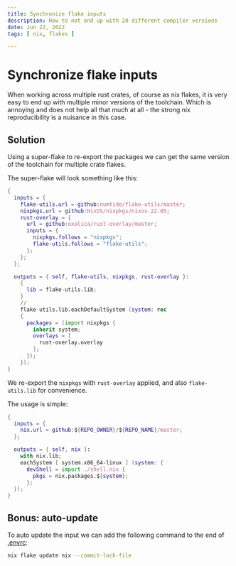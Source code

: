 ```yaml
---
title: Synchronize flake inputs
description: How to not end up with 20 different compiler versions
date: Jun 22, 2022
tags: [ nix, flakes ]

---
```


# Synchronize flake inputs

When working across multiple rust crates, of course as nix flakes, 
it is very easy to end up with multiple minor versions of the toolchain.
Which is annoying and does not help all that much at all - 
the strong nix reproducibility is a nuisance in this case.

## Solution

Using a super-flake to re-export the packages we can get the same version
of the toolchain for multiple crate flakes.

The super-flake will look something like this:

```nix
{
  inputs = {
    flake-utils.url = github:numtide/flake-utils/master;
    nixpkgs.url = github:NixOS/nixpkgs/nixos-22.05;
    rust-overlay = {
      url = github:oxalica/rust-overlay/master;
      inputs = {
        nixpkgs.follows = "nixpkgs";
        flake-utils.follows = "flake-utils";
      };
    };
  };

  outputs = { self, flake-utils, nixpkgs, rust-overlay }:
    {
      lib = flake-utils.lib;
    }
    //
    flake-utils.lib.eachDefaultSystem (system: rec
    {
      packages = (import nixpkgs {
        inherit system;
        overlays = [
          rust-overlay.overlay
        ];
      });
    }); 
}
```

We re-export the `nixpkgs` with `rust-overlay` applied, 
and also `flake-utils.lib` for convenience.

The usage is simple:

```nix
{
  inputs = {
    nix.url = github:${REPO_OWNER}/${REPO_NAME}/master;
  };

  outputs = { self, nix }:
    with nix.lib;
    eachSystem [ system.x86_64-linux ] (system: {
      devShell = import ./shell.nix {
        pkgs = nix.packages.${system};
      };
  });
}
```

## Bonus: auto-update

To auto update the input we can add the following command to the end of 
[.envrc](https://direnv.net/):

```sh
nix flake update nix --commit-lock-file
```
